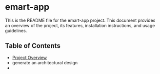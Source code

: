 # emart-app

This is the README file for the emart-app project. This document provides an overview of the project, its features, installation instructions, and usage guidelines.
## Table of Contents
- [Project Overview](#project-overview)
- generate an architectural design 
- 